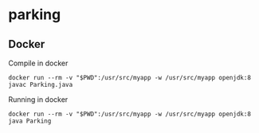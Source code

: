 # parking

## Docker
Compile in docker
```
docker run --rm -v "$PWD":/usr/src/myapp -w /usr/src/myapp openjdk:8 javac Parking.java
```
Running in docker
```
docker run --rm -v "$PWD":/usr/src/myapp -w /usr/src/myapp openjdk:8 java Parking
```
